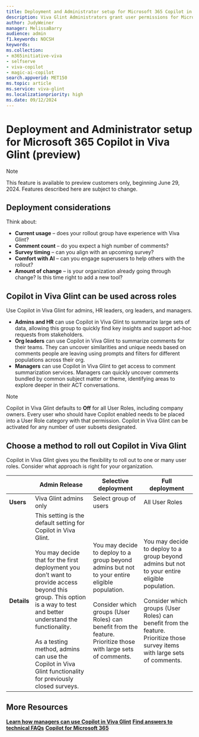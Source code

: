 ```yaml
---
title: Deployment and Administrator setup for Microsoft 365 Copilot in Viva Glint (preview)
description: Viva Glint Administrators grant user permissions for Microsoft 365 Copilot in Viva Glint.
author: JudyWeiner
manager: MelissaBarry
audience: admin
f1.keywords: NOCSH
keywords: 
ms.collection:  
- m365initiative-viva
- selfserve
- viva-copilot
- magic-ai-copilot 
search.appverid: MET150 
ms.topic: article
ms.service: viva-glint
ms.localizationpriority: high
ms.date: 09/12/2024
---
```


# Deployment and Administrator setup for Microsoft 365 Copilot in Viva Glint (preview)

> [!NOTE]
> This feature is available to preview customers only, beginning June 29, 2024. Features described here are subject to change.

## Deployment considerations

Think about:
- **Current usage** – does your rollout group have experience with Viva Glint?
- **Comment count** – do you expect a high number of comments?
- **Survey timing** – can you align with an upcoming survey? 
- **Comfort with AI** – can you engage superusers to help others with the rollout?
- **Amount of change** – is your organization already going through change? Is this time right to add a new tool?

## Copilot in Viva Glint can be used across roles

Use Copilot in Viva Glint for admins, HR leaders, org leaders, and managers.
- **Admins and HR** can use Copilot in Viva Glint to summarize large sets of data, allowing this group to quickly find key insights and support ad-hoc requests from stakeholders.
- **Org leaders** can use Copilot in Viva Glint to summarize comments for their teams. They can uncover similarities and unique needs based on comments people are leaving using prompts and filters for different populations across their org.
- **Managers** can use Copilot in Viva Glint to get access to comment summarization services. Managers can quickly uncover comments bundled by common subject matter or theme, identifying areas to explore deeper in their ACT conversations.

> [!NOTE]
> Copilot in Viva Glint defaults to **Off** for all User Roles, including company owners. Every user who should have Copilot enabled needs to be placed into a User Role category with that permission. Copilot in Viva Glint can be activated for any number of user subsets designated.

## Choose a method to roll out Copilot in Viva Glint

Copilot in Viva Glint gives you the flexibility to roll out to one or many user roles. Consider what approach is right for your organization. 

||Admin Release|	Selective deployment|	Full deployment|
|-----------|----------|------------|-----|
|**Users**|	Viva Glint admins only|Select group of users|	All User Roles|
|**Details**|This setting is the default setting for Copilot in Viva Glint.<br><br>You may decide that for the first deployment you don’t want to provide access beyond this group. This option is a way to test and better understand the functionality.<br> <br> As a testing method, admins can use the Copilot in Viva Glint functionality for previously closed surveys.|You may decide to deploy to a group beyond admins but not to your entire eligible population. <br><br> Consider which groups (User Roles) can benefit from the feature. Prioritize those with large sets of comments.|You may decide to deploy to a group beyond admins but not to your entire eligible population. <br><br> Consider which groups (User Roles) can benefit from the feature. Prioritize those survey items with large sets of comments.|













## More Resources

[**Learn how managers can use Copilot in Viva Glint**](https://go.microsoft.com/fwlink/?linkid=2274072)
[**Find answers to technical FAQs**](https://go.microsoft.com/fwlink/?linkid=2274071)
[**Copilot for Microsoft 365**](https://adoption.microsoft.com/copilot/)

